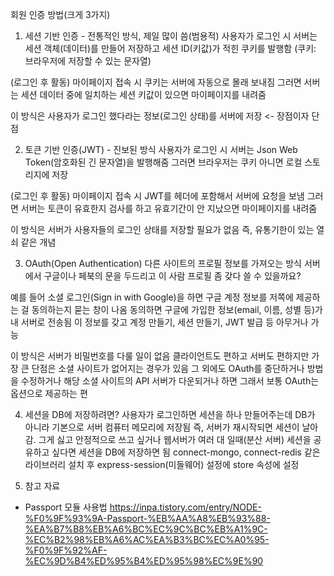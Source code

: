 회원 인증 방법(크게 3가지)

1. 세션 기반 인증 - 전통적인 방식, 제일 많이 씀(범용적)
사용자가 로그인 시 서버는 세션 객체(데이터)를 만들어 저장하고 세션 ID(키값)가 적힌 쿠키를 발행함
(쿠키: 브라우저에 저장할 수 있는 문자열)

(로그인 후 활동) 마이페이지 접속 시 쿠키는 서버에 자동으로 몰래 보내짐
그러면 서버는 세션 데이터 중에 일치하는 세션 키값이 있으면 마이페이지를 내려줌

이 방식은 사용자가 로그인 했다라는 정보(로그인 상태)를 서버에 저장 <- 장점이자 단점

2. 토큰 기반 인증(JWT) - 진보된 방식
사용자가 로그인 시 서버는 Json Web Token(암호화된 긴 문자열)을 발행해줌
그러면 브라우저는 쿠키 아니면 로컬 스토리지에 저장

(로그인 후 활동) 마이페이지 접속 시 JWT를 헤더에 포함해서 서버에 요청을 보냄
그러면 서버는 토큰이 유효한지 검사를 하고 유효기간이 안 지났으면 마이페이지를 내려줌

이 방식은 서버가 사용자들의 로그인 상태를 저장할 필요가 없음
즉, 유통기한이 있는 열쇠 같은 개념

3. OAuth(Open Authentication)
다른 사이트의 프로필 정보를 가져오는 방식
서버에서 구글이나 페북의 문을 두드리고 이 사람 프로필 좀 갖다 쓸 수 있을까요?

예를 들어 소셜 로그인(Sign in with Google)을 하면 
구글 계정 정보를 저쪽에 제공하는 걸 동의하는지 묻는 창이 나옴
동의하면 구글에 가입한 정보(email, 이름, 성별 등)가 내 서버로 전송됨
이 정보를 갖고 계정 만들기, 세션 만들기, JWT 발급 등 아무거나 가능

이 방식은 서버가 비밀번호를 다룰 일이 없음
클라이언트도 편하고 서버도 편하지만
가장 큰 단점은 소셜 사이트가 없어지는 경우가 있음
그 외에도 OAuth를 중단하거나 방법을 수정하거나 해당 소셜 사이트의 API 서버가 다운되거나 하면
그래서 보통 OAuth는 옵션으로 제공하는 편

4. 세션을 DB에 저장하려면?
사용자가 로그인하면 세션을 하나 만들어주는데 DB가 아니라 기본으로 서버 컴퓨터 메모리에 저장됨
즉, 서버가 재시작되면 세션이 날아감.
그게 싫고 안정적으로 쓰고 싶거나 웹서버가 여러 대 일때(분산 서버) 세션을 공유하고 싶다면 세션을 DB에 저장하면 됨
connect-mongo, connect-redis 같은 라이브러리 설치 후 express-session(미들웨어) 설정에 store 속성에 설정

5. 참고 자료
- Passport 모듈 사용법 
https://inpa.tistory.com/entry/NODE-%F0%9F%93%9A-Passport-%EB%AA%A8%EB%93%88-%EA%B7%B8%EB%A6%BC%EC%9C%BC%EB%A1%9C-%EC%B2%98%EB%A6%AC%EA%B3%BC%EC%A0%95-%F0%9F%92%AF-%EC%9D%B4%ED%95%B4%ED%95%98%EC%9E%90